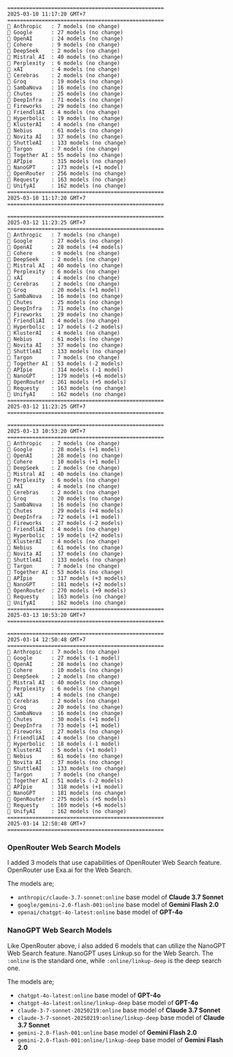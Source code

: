 ```plaintext 
==================================================
2025-03-10 11:17:20 GMT+7
==================================================
🤖 Anthropic   : 7 models (no change)
🤖 Google      : 27 models (no change)
🤖 OpenAI      : 24 models (no change)
🤖 Cohere      : 9 models (no change)
🤖 DeepSeek    : 2 models (no change)
🤖 Mistral AI  : 40 models (no change)
🤖 Perplexity  : 6 models (no change)
🤖 xAI         : 4 models (no change)
🤖 Cerebras    : 2 models (no change)
🤖 Groq        : 19 models (no change)
🤖 SambaNova   : 16 models (no change)
🤖 Chutes      : 25 models (no change)
🤖 DeepInfra   : 71 models (no change)
🤖 Fireworks   : 29 models (no change)
🤖 FriendliAI  : 4 models (no change)
🤖 Hyperbolic  : 19 models (no change)
🤖 KlusterAI   : 4 models (no change)
🤖 Nebius      : 61 models (no change)
🤖 Novita AI   : 37 models (no change)
🤖 ShuttleAI   : 133 models (no change)
🤖 Targon      : 7 models (no change)
🤖 Together AI : 55 models (no change)
🤖 APIpie      : 315 models (no change)
🤖 NanoGPT     : 173 models (+1 model)
🤖 OpenRouter  : 256 models (no change)
🤖 Requesty    : 163 models (no change)
🤖 UnifyAI     : 162 models (no change)
==================================================
2025-03-10 11:17:20 GMT+7
==================================================

==================================================
2025-03-12 11:23:25 GMT+7
==================================================
🤖 Anthropic   : 7 models (no change)
🤖 Google      : 27 models (no change)
🤖 OpenAI      : 28 models (+4 models)
🤖 Cohere      : 9 models (no change)
🤖 DeepSeek    : 2 models (no change)
🤖 Mistral AI  : 40 models (no change)
🤖 Perplexity  : 6 models (no change)
🤖 xAI         : 4 models (no change)
🤖 Cerebras    : 2 models (no change)
🤖 Groq        : 20 models (+1 model)
🤖 SambaNova   : 16 models (no change)
🤖 Chutes      : 25 models (no change)
🤖 DeepInfra   : 71 models (no change)
🤖 Fireworks   : 29 models (no change)
🤖 FriendliAI  : 4 models (no change)
🤖 Hyperbolic  : 17 models (-2 models)
🤖 KlusterAI   : 4 models (no change)
🤖 Nebius      : 61 models (no change)
🤖 Novita AI   : 37 models (no change)
🤖 ShuttleAI   : 133 models (no change)
🤖 Targon      : 7 models (no change)
🤖 Together AI : 53 models (-2 models)
🤖 APIpie      : 314 models (-1 model)
🤖 NanoGPT     : 179 models (+6 models)
🤖 OpenRouter  : 261 models (+5 models)
🤖 Requesty    : 163 models (no change)
🤖 UnifyAI     : 162 models (no change)
==================================================
2025-03-12 11:23:25 GMT+7
==================================================

==================================================
2025-03-13 10:53:20 GMT+7
==================================================
🤖 Anthropic   : 7 models (no change)
🤖 Google      : 28 models (+1 model)
🤖 OpenAI      : 28 models (no change)
🤖 Cohere      : 10 models (+1 model)
🤖 DeepSeek    : 2 models (no change)
🤖 Mistral AI  : 40 models (no change)
🤖 Perplexity  : 6 models (no change)
🤖 xAI         : 4 models (no change)
🤖 Cerebras    : 2 models (no change)
🤖 Groq        : 20 models (no change)
🤖 SambaNova   : 16 models (no change)
🤖 Chutes      : 29 models (+4 models)
🤖 DeepInfra   : 72 models (+1 model)
🤖 Fireworks   : 27 models (-2 models)
🤖 FriendliAI  : 4 models (no change)
🤖 Hyperbolic  : 19 models (+2 models)
🤖 KlusterAI   : 4 models (no change)
🤖 Nebius      : 61 models (no change)
🤖 Novita AI   : 37 models (no change)
🤖 ShuttleAI   : 133 models (no change)
🤖 Targon      : 7 models (no change)
🤖 Together AI : 53 models (no change)
🤖 APIpie      : 317 models (+3 models)
🤖 NanoGPT     : 181 models (+2 models)
🤖 OpenRouter  : 270 models (+9 models)
🤖 Requesty    : 163 models (no change)
🤖 UnifyAI     : 162 models (no change)
==================================================
2025-03-13 10:53:20 GMT+7
==================================================

==================================================
2025-03-14 12:50:48 GMT+7
==================================================
🤖 Anthropic   : 7 models (no change)
🤖 Google      : 27 models (-1 model)
🤖 OpenAI      : 28 models (no change)
🤖 Cohere      : 10 models (no change)
🤖 DeepSeek    : 2 models (no change)
🤖 Mistral AI  : 40 models (no change)
🤖 Perplexity  : 6 models (no change)
🤖 xAI         : 4 models (no change)
🤖 Cerebras    : 2 models (no change)
🤖 Groq        : 20 models (no change)
🤖 SambaNova   : 16 models (no change)
🤖 Chutes      : 30 models (+1 model)
🤖 DeepInfra   : 73 models (+1 model)
🤖 Fireworks   : 27 models (no change)
🤖 FriendliAI  : 4 models (no change)
🤖 Hyperbolic  : 18 models (-1 model)
🤖 KlusterAI   : 5 models (+1 model)
🤖 Nebius      : 61 models (no change)
🤖 Novita AI   : 37 models (no change)
🤖 ShuttleAI   : 133 models (no change)
🤖 Targon      : 7 models (no change)
🤖 Together AI : 51 models (-2 models)
🤖 APIpie      : 318 models (+1 model)
🤖 NanoGPT     : 181 models (no change)
🤖 OpenRouter  : 275 models (+5 models)
🤖 Requesty    : 169 models (+6 models)
🤖 UnifyAI     : 162 models (no change)
==================================================
2025-03-14 12:50:48 GMT+7
==================================================
```

### OpenRouter Web Search Models
I added 3 models that use capabilities of OpenRouter Web Search feature. OpenRouter use Exa.ai for the Web Search.

The models are;
- `anthropic/claude-3.7-sonnet:online` base model of **Claude 3.7 Sonnet**
- `google/gemini-2.0-flash-001:online` base model of **Gemini Flash 2.0**
- `openai/chatgpt-4o-latest:online` base model of **GPT-4o**

### NanoGPT Web Search Models 
Like OpenRouter above, i also added 6 models that can utilize the NanoGPT Web Search feature. NanoGPT uses Linkup.so for the Web Search. The `:online` is the standard one, while `:online/linkup-deep` is the deep search one.

The models are;
- `chatgpt-4o-latest:online` base model of **GPT-4o**
- `chatgpt-4o-latest:online/linkup-deep` base model of **GPT-4o**
- `claude-3-7-sonnet-20250219:online` base model of **Claude 3.7 Sonnet**
- `claude-3-7-sonnet-20250219:online/linkup-deep` base model of **Claude 3.7 Sonnet**
- `gemini-2.0-flash-001:online` base model of **Gemini Flash 2.0**
- `gemini-2.0-flash-001:online/linkup-deep` base model of **Gemini Flash 2.0**